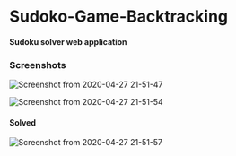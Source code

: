 # Sudoko-Game-Backtracking

#### Sudoku solver web application

### Screenshots

![Screenshot from 2020-04-27 21-51-47](https://user-images.githubusercontent.com/34116562/80395979-99e9cc00-88d1-11ea-9e41-6b7da106a176.png)

![Screenshot from 2020-04-27 21-51-54](https://user-images.githubusercontent.com/34116562/80397430-bf77d500-88d3-11ea-9dee-eb849e4e33d7.png)

#### Solved

![Screenshot from 2020-04-27 21-51-57](https://user-images.githubusercontent.com/34116562/80396107-cb629780-88d1-11ea-920b-275e70b2d82a.png)

